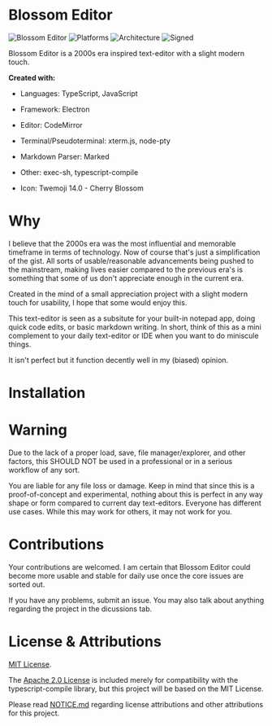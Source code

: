 # Blossom Editor

![Blossom Editor](https://img.shields.io/badge/Blossom%20Editor-1.0.0-ff69b4) ![Platforms](https://img.shields.io/badge/Platforms-MacOS-lightgrey) ![Architecture](https://img.shields.io/badge/Architecture-x64-lightgrey) ![Signed](https://img.shields.io/badge/Signed-No-critical)

Blossom Editor is a 2000s era inspired text-editor with a slight modern touch.

**Created with:**

- Languages: TypeScript, JavaScript

- Framework: Electron

- Editor: CodeMirror 

- Terminal/Pseudoterminal: xterm.js, node-pty

- Markdown Parser: Marked

- Other: exec-sh, typescript-compile

- Icon: Twemoji 14.0 - Cherry Blossom

# Why 

I believe that the 2000s era was the most influential and memorable timeframe in terms of technology. Now of course that's just a simplification of the gist. All sorts of usable/reasonable advancements being pushed to the mainstream, making lives easier compared to the previous era's is something that some of us don't appreciate enough in the current era. 

Created in the mind of a small appreciation project with a slight modern touch for usability, I hope that some would enjoy this.

This text-editor is seen as a subsitute for your built-in notepad app, doing quick code edits, or basic markdown writing. In short, think of this as a mini complement to your daily text-editor or IDE when you want to do miniscule things. 

It isn't perfect but it function decently well in my (biased) opinion.

# Installation

# Warning 

Due to the lack of a proper load, save, file manager/explorer, and other factors, this SHOULD NOT be used in a professional or in a serious workflow of any sort. 

You are liable for any file loss or damage. Keep in mind that since this is a proof-of-concept and experimental, nothing about this is perfect in any way shape or form compared to current day text-editors. Everyone has different use cases. While this may work for others, it may not work for you.

# Contributions

Your contributions are welcomed. I am certain that Blossom Editor could become more usable and stable for daily use once the core issues are sorted out. 

If you have any problems, submit an issue. You may also talk about anything regarding the project in the dicussions tab. 

# License & Attributions

[MIT License](LICENSE).

The [Apache 2.0 License](LICENSE-APACHE-2.0) is included merely for compatibility with the typescript-compile library, but this project will be based on the MIT License.

Please read [NOTICE.md](NOTICE.md) regarding license attributions and other attributions for this project.